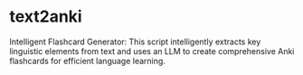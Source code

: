 # text2anki
Intelligent Flashcard Generator: This script intelligently extracts key linguistic elements from text and uses an LLM to create comprehensive Anki flashcards for efficient language learning.
